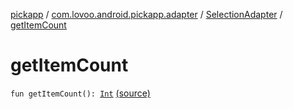 [pickapp](../../index.md) / [com.lovoo.android.pickapp.adapter](../index.md) / [SelectionAdapter](index.md) / [getItemCount](./get-item-count.md)

# getItemCount

`fun getItemCount(): `[`Int`](https://kotlinlang.org/api/latest/jvm/stdlib/kotlin/-int/index.html) [(source)](https://github.com/lovoo/android-pickpic/blob/master/pickapp/src/main/kotlin/com/lovoo/android/pickapp/adapter/SelectionAdapter.kt#L47)